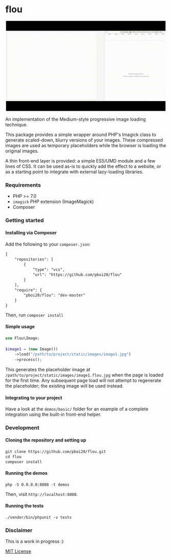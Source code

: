 # flou

<p align='center'>
<img src='./demos/img/basic-demo.gif' width="500" alt='Animation of the provided basic demo'>
</p>


An implementation of the Medium-style progressive image loading technique.

This package provides a simple wrapper around PHP's Imagick class to generate
scaled-down, blurry versions of your images. These compressed images are used
as temporary placeholders while the browser is loading the original images.

A thin front-end layer is provided: a simple ES5/UMD module and a few lines of
CSS. It can be used as-is to quickly add the effect to a website, or as a
starting point to integrate with external lazy-loading libraries.


### Requirements

- PHP >= 7.0
- `imagick` PHP extension (ImageMagick)
- Composer


### Getting started

#### Installing via Composer

Add the following to your `composer.json`:

```
{
    "repositories": [
        {
            "type": "vcs",
            "url": "https://github.com/pboi20/flou"
        }
    ],
    "require": {
        "pboi20/flou": "dev-master"
    }
}

```

Then, run `composer install`


#### Simple usage

```php
use Flou\Image;

$image1 = (new Image())
    ->load("/path/to/project/static/images/image1.jpg")
    ->process();
```

This generates the placeholder image at `/path/to/project/static/images/image1.flou.jpg`
when the page is loaded for the first time. Any subsequent page load will not
attempt to regenerate the placeholder; the existing image will be used instead.


#### Integrating to your project

Have a look at the `demos/basic/` folder for an example of a complete integration
using the built-in front-end helper.


### Development

#### Cloning the repository and setting up

```
git clone https://github.com/pboi20/flou.git
cd flou
composer install
```


#### Running the demos

```
php -S 0.0.0.0:8080 -t demos
```

Then, visit `http://localhost:8080`.


#### Running the tests

```
./vendor/bin/phpunit -v tests
```


### Disclaimer

This is a work in progress :)

[MIT License](https://github.com/pboi20/flou/blob/master/LICENSE)
